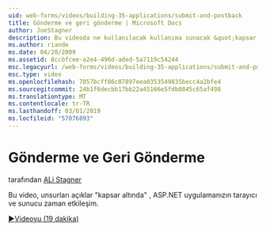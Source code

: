 ```yaml
---
uid: web-forms/videos/building-35-applications/submit-and-postback
title: Gönderme ve geri gönderme | Microsoft Docs
author: JoeStagner
description: Bu videoda ne kullanılacak kullanıma sunacak &quot;kapsar altında&quot; , ASP.NET uygulamanızın tarayıcı ve sunucu zaman etkileşim.
ms.author: riande
ms.date: 04/20/2009
ms.assetid: 8ccbfcee-a2e4-496d-aded-5a7119c54244
msc.legacyurl: /web-forms/videos/building-35-applications/submit-and-postback
msc.type: video
ms.openlocfilehash: 7057bcff86c07897eea0353549835becc4a2bfe4
ms.sourcegitcommit: 24b1f6decbb17bb22a45166e5fdb0845c65af498
ms.translationtype: MT
ms.contentlocale: tr-TR
ms.lasthandoff: 03/01/2019
ms.locfileid: "57076893"
---
```

<a name="submit-and-postback"></a>Gönderme ve Geri Gönderme
====================
tarafından [ALi Stagner](https://github.com/JoeStagner)

Bu video, unsurları açıklar &quot;kapsar altında&quot; , ASP.NET uygulamanızın tarayıcı ve sunucu zaman etkileşim.

[&#9654;Videoyu (19 dakika)](https://channel9.msdn.com/Blogs/ASP-NET-Site-Videos/submit-and-postback)
